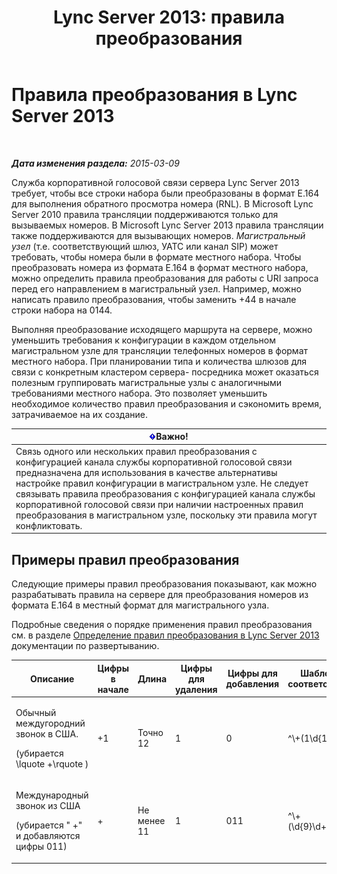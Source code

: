 ﻿---
title: 'Lync Server 2013: правила преобразования'
TOCTitle: Правила преобразования
ms:assetid: 6e067bd4-4931-4385-81ac-2acae45a16d8
ms:mtpsurl: https://technet.microsoft.com/ru-ru/library/Gg398520(v=OCS.15)
ms:contentKeyID: 49310115
ms.date: 05/19/2016
mtps_version: v=OCS.15
ms.translationtype: HT
---

# Правила преобразования в Lync Server 2013

 

_**Дата изменения раздела:** 2015-03-09_

Служба корпоративной голосовой связи сервера Lync Server 2013 требует, чтобы все строки набора были преобразованы в формат E.164 для выполнения обратного просмотра номера (RNL). В Microsoft Lync Server 2010 правила трансляции поддерживаются только для вызываемых номеров. В Microsoft Lync Server 2013 правила трансляции также поддерживаются для вызывающих номеров. *Магистральный узел* (т.е. соответствующий шлюз, УАТС или канал SIP) может требовать, чтобы номера были в формате местного набора. Чтобы преобразовать номера из формата E.164 в формат местного набора, можно определить правила преобразования для работы с URI запроса перед его направлением в магистральный узел. Например, можно написать правило преобразования, чтобы заменить +44 в начале строки набора на 0144.

Выполняя преобразование исходящего маршрута на сервере, можно уменьшить требования к конфигурации в каждом отдельном магистральном узле для трансляции телефонных номеров в формат местного набора. При планировании типа и количества шлюзов для связи с конкретным кластером сервера- посредника может оказаться полезным группировать магистральные узлы с аналогичными требованиями местного набора. Это позволяет уменьшить необходимое количество правил преобразования и сэкономить время, затрачиваемое на их создание.

<table>
<thead>
<tr class="header">
<th><img src="images/JJ618369.important(OCS.15).gif" title="important" alt="important" />Важно!</th>
</tr>
</thead>
<tbody>
<tr class="odd">
<td>Связь одного или нескольких правил преобразования с конфигурацией канала службы корпоративной голосовой связи предназначена для использования в качестве альтернативы настройке правил конфигурации в магистральном узле. Не следует связывать правила преобразования с конфигурацией канала службы корпоративной голосовой связи при наличии настроенных правил преобразования в магистральном узле, поскольку эти правила могут конфликтовать.</td>
</tr>
</tbody>
</table>


## Примеры правил преобразования

Следующие примеры правил преобразования показывают, как можно разрабатывать правила на сервере для преобразования номеров из формата E.164 в местный формат для магистрального узла.

Подробные сведения о порядке применения правил преобразования см. в разделе [Определение правил преобразования в Lync Server 2013](lync-server-2013-defining-translation-rules.md) документации по развертыванию.


<table>
<colgroup>
<col style="width: 12%" />
<col style="width: 12%" />
<col style="width: 12%" />
<col style="width: 12%" />
<col style="width: 12%" />
<col style="width: 12%" />
<col style="width: 12%" />
<col style="width: 12%" />
</colgroup>
<thead>
<tr class="header">
<th>Описание</th>
<th>Цифры в начале</th>
<th>Длина</th>
<th>Цифры для удаления</th>
<th>Цифры для добавления</th>
<th>Шаблон соответствия</th>
<th>Преобразование</th>
<th>Пример</th>
</tr>
</thead>
<tbody>
<tr class="odd">
<td><p>Обычный междугородний звонок в США.</p>
<p>(убирается \lquote +\rquote )</p></td>
<td><p>+1</p></td>
<td><p>Точно 12</p></td>
<td><p>1</p></td>
<td><p>0</p></td>
<td><p>^\+(1\d{10})$</p></td>
<td><p>$1</p></td>
<td><p>+14255551010 становится 14255551010</p></td>
</tr>
<tr class="even">
<td><p>Международный звонок из США</p>
<p>(убирается &quot; +&quot; и добавляются цифры 011)</p></td>
<td><p>+</p></td>
<td><p>Не менее 11</p></td>
<td><p>1</p></td>
<td><p>011</p></td>
<td><p>^\+(\d{9}\d+)$</p></td>
<td><p>011$1</p></td>
<td><p>+441235551010 становится 011441235551010</p></td>
</tr>
</tbody>
</table>


